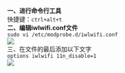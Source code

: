 **一、进行命令行工具**  
快捷键：`ctrl+alt+t`  
**二、编辑iwlwifi.conf文件**  
`sudo vi /etc/modprobe.d/iwlwifi.conf`  
![](https://img-blog.csdn.net/20180921161404132?watermark/2/text/aHR0cHM6Ly9ibG9nLmNzZG4ubmV0L3FxXzI1NTk4NDUz/font/5a6L5L2T/fontsize/400/fill/I0JBQkFCMA==/dissolve/70)  
三、在文件的最后添加以下文字  
`options iwlwifi 11n_disable=1`  
![](https://img-blog.csdn.net/20180921161636273?watermark/2/text/aHR0cHM6Ly9ibG9nLmNzZG4ubmV0L3FxXzI1NTk4NDUz/font/5a6L5L2T/fontsize/400/fill/I0JBQkFCMA==/dissolve/70)